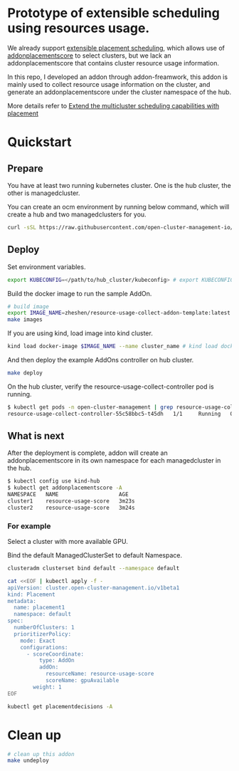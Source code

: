 
# Prototype of extensible scheduling using resources usage.
We already support [extensible placement scheduling](https://github.com/open-cluster-management-io/enhancements/blob/main/enhancements/sig-architecture/32-extensiblescheduling/32-extensiblescheduling.md), which allows use of [addonplacementscore](https://github.com/open-cluster-management-io/enhancements/blob/main/enhancements/sig-architecture/32-extensiblescheduling/32-extensiblescheduling.md#addonplacementscore-api) to select clusters, but we lack an addonplacementscore that contains cluster resource usage information.

In this repo, I developed an addon through addon-freamwork, this addon is mainly used to collect resource usage information on the cluster, and generate an addonplacementscore under the cluster namespace of the hub.

More details refer to [Extend the multicluster scheduling capabilities with placement](https://open-cluster-management.io/scenarios/extend-multicluster-scheduling-capabilities/)

# Quickstart
## Prepare
You have at least two running kubernetes cluster. One is the hub cluster, the other is managedcluster.

You can create an ocm environment by running below command, which will create a hub and two managedclusters for you.

```bash
curl -sSL https://raw.githubusercontent.com/open-cluster-management-io/OCM/main/solutions/setup-dev-environment/local-up.sh | bash
```

## Deploy

Set environment variables.

```bash
export KUBECONFIG=</path/to/hub_cluster/kubeconfig> # export KUBECONFIG=~/.kube/config
```

Build the docker image to run the sample AddOn.

```bash
# build image
export IMAGE_NAME=zheshen/resource-usage-collect-addon-template:latest
make images
```

If you are using kind, load image into kind cluster.

```bash
kind load docker-image $IMAGE_NAME --name cluster_name # kind load docker-image  $IMAGE_NAME --name hub
```

And then deploy the example AddOns controller on hub cluster.

```bash
make deploy
```

On the hub cluster, verify the resource-usage-collect-controller pod is running.
```bash
$ kubectl get pods -n open-cluster-management | grep resource-usage-collect-controller
resource-usage-collect-controller-55c58bbc5-t45dh   1/1     Running   0          71s
```

## What is next

After the deployment is complete, addon will create an addonplacementscore in its own namespace for each managedcluster in the hub.

```bash
$ kubectl config use kind-hub
$ kubectl get addonplacementscore -A
NAMESPACE   NAME                   AGE
cluster1    resource-usage-score   3m23s
cluster2    resource-usage-score   3m24s
```

### For example

Select a cluster with more available GPU.

Bind the default ManagedClusterSet to default Namespace.
```bash
clusteradm clusterset bind default --namespace default
```

```bash
cat <<EOF | kubectl apply -f -
apiVersion: cluster.open-cluster-management.io/v1beta1
kind: Placement
metadata:
  name: placement1
  namespace: default
spec:
  numberOfClusters: 1
  prioritizerPolicy:
    mode: Exact
    configurations:
      - scoreCoordinate:
          type: AddOn
          addOn:
            resourceName: resource-usage-score
            scoreName: gpuAvailable
        weight: 1
EOF
```

```bash
kubectl get placementdecisions -A
```

# Clean up

```bash
# clean up this addon
make undeploy
```
